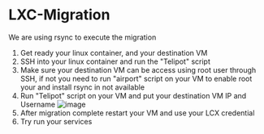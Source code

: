 # LXC-Migration
We are using rsync to execute the migration

1. Get ready your linux container, and your destination VM
2. SSH into your linux container and run the "Telipot" script
3. Make sure your destination VM can be access using root user through SSH, if not you need to run "airport" script on your VM to enable root your and install rsync in not available
4. Run "Telipot" script on your VM and put your destination VM IP and Username 
![image](https://user-images.githubusercontent.com/67633326/155491908-96c79511-b876-4a3b-ab6d-7ff3a5a31d2b.png)
5. After migration complete restart your VM and use your LCX credential
6. Try run your services

